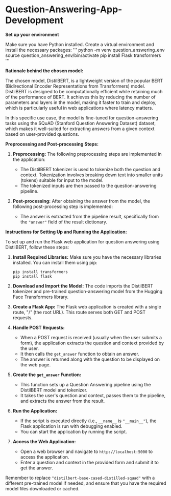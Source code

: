 # Question-Answering-App-Development

**Set up your environment**

Make sure you have Python installed. Create a virtual environment and install the necessary packages:
'''
python -m venv question_answering_env
source question_answering_env/bin/activate
pip install Flask transformers
'''

**Rationale behind the chosen model:**

The chosen model, DistilBERT, is a lightweight version of the popular BERT (Bidirectional Encoder Representations from Transformers) model. DistilBERT is designed to be computationally efficient while retaining much of the performance of BERT. It achieves this by reducing the number of parameters and layers in the model, making it faster to train and deploy, which is particularly useful in web applications where latency matters.

In this specific use case, the model is fine-tuned for question-answering tasks using the SQuAD (Stanford Question Answering Dataset) dataset, which makes it well-suited for extracting answers from a given context based on user-provided questions.

**Preprocessing and Post-processing Steps:**

1. **Preprocessing:** The following preprocessing steps are implemented in the application:

   - The DistilBERT tokenizer is used to tokenize both the question and context. Tokenization involves breaking down text into smaller units (tokens) suitable for input to the model.
   - The tokenized inputs are then passed to the question-answering pipeline.

2. **Post-processing:** After obtaining the answer from the model, the following post-processing step is implemented:

   - The answer is extracted from the pipeline result, specifically from the `"answer"` field of the result dictionary.

**Instructions for Setting Up and Running the Application:**

To set up and run the Flask web application for question answering using DistilBERT, follow these steps:

1. **Install Required Libraries:**
   Make sure you have the necessary libraries installed. You can install them using pip:
   ```
   pip install transformers
   pip install flask
   ```

2. **Download and Import the Model:**
   The code imports the DistilBERT tokenizer and pre-trained question-answering model from the Hugging Face Transformers library.

3. **Create a Flask App:**
   The Flask web application is created with a single route, "/" (the root URL). This route serves both GET and POST requests.

4. **Handle POST Requests:**
   - When a POST request is received (usually when the user submits a form), the application extracts the question and context provided by the user.
   - It then calls the `get_answer` function to obtain an answer.
   - The answer is returned along with the question to be displayed on the web page.

5. **Create the `get_answer` Function:**
   - This function sets up a Question Answering pipeline using the DistilBERT model and tokenizer.
   - It takes the user's question and context, passes them to the pipeline, and extracts the answer from the result.

6. **Run the Application:**
   - If the script is executed directly (i.e., `__name__` is `"__main__"`), the Flask application is run with debugging enabled.
   - You can start the application by running the script.

7. **Access the Web Application:**
   - Open a web browser and navigate to `http://localhost:5000` to access the application.
   - Enter a question and context in the provided form and submit it to get the answer.

Remember to replace `"distilbert-base-cased-distilled-squad"` with a different pre-trained model if needed, and ensure that you have the required model files downloaded or cached.

